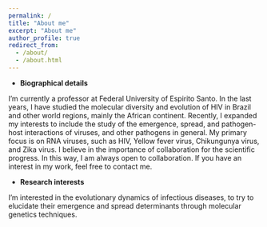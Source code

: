 ```yaml
---
permalink: /
title: "About me"
excerpt: "About me"
author_profile: true
redirect_from: 
  - /about/
  - /about.html
---
```


- __Biographical details__

I’m currently a professor at Federal University of Espirito Santo. 
In the last years, I have studied the molecular diversity and evolution of HIV in Brazil and other world regions, mainly the African continent. Recently, I expanded my interests to include the study of the emergence, spread, and pathogen-host interactions of viruses, and other pathogens in general. My primary focus is on RNA viruses, such as HIV, Yellow fever virus, Chikungunya virus, and Zika virus.
I believe in the importance of collaboration for the scientific progress. In this way, I am always open to collaboration. If you have an interest in my work, feel free to contact me.

- __Research interests__

I’m interested in the evolutionary dynamics of infectious diseases, to try to elucidate their emergence and spread determinants through molecular genetics techniques. 
